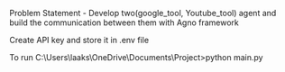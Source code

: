 Problem Statement - Develop two(google_tool, Youtube_tool) agent and build the communication between them with Agno framework

Create API key and store it in .env file


To run
C:\Users\laaks\OneDrive\Documents\Project>python main.py
